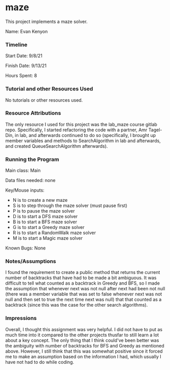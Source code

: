 maze
====

This project implements a maze solver.

Name: Evan Kenyon

### Timeline

Start Date: 9/8/21

Finish Date: 9/13/21

Hours Spent: 8


### Tutorial and other Resources Used
No tutorials or other resources used.


### Resource Attributions
The only resource I used for this project was the lab_maze course gitlab repo. Specifically,
I started refactoring the code with a partner, Amr Tagel-Din, in lab, and afterwards continued
to do so (specifically, I brought up member variables and methods to SearchAlgorithm in lab and afterwards, 
and created QueueSearchAlgorithm afterwards).

### Running the Program

Main class: Main

Data files needed: none

Key/Mouse inputs: 
* N is to create a new maze
* S is to step through the maze solver (must pause first)
* P is to pause the maze solver
* D is to start a DFS maze solver
* B is to start a BFS maze solver
* G is to start a Greedy maze solver
* R is to start a RandomWalk maze solver
* M is to start a Magic maze solver

Known Bugs: None


### Notes/Assumptions
I found the requirement to create a public method that returns the current number of backtracks that have
had to be made a bit ambiguous. It was difficult to tell what counted as a backtrack in Greedy and BFS,
so I made the assumption that whenever next was not null after next had been not null (there was a member
variable that was set to false whenever next was not null and then set to true the next time next was null)
that that counted as a backtrack (since this was the case for the other search algorithms).

### Impressions
Overall, I thought this assignment was very helpful. I did not have to put as much time into it compared to 
the other projects thusfar to still learn a lot about a key concept. The only thing that I think could've been
better was the ambiguity with number of backtracks for BFS and Greedy as mentioned above. However, I still think
that this was somewhat positive since it forced me to make an assumption based on the information I had, which 
usually I have not had to do while coding.

